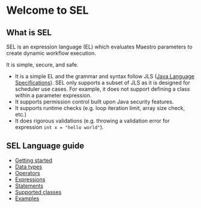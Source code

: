 # Welcome to SEL

## What is SEL
SEL is an expression language (EL) which evaluates Maestro parameters to create dynamic workflow execution.

It is simple, secure, and safe.

* It is a simple EL and the grammar and syntax follow JLS ([Java Language Specifications](https://docs.oracle.com/javase/specs/)).
  SEL only supports a subset of JLS as it is designed for scheduler use cases.
  For example, it does not support defining a class within a parameter expression.
* It supports permission control built upon Java security features.
* It supports runtime checks (e.g. loop iteration limit, array size check, etc.)
* It does rigorous validations (e.g. throwing a validation error for expression `int x = "hello world"`).


## SEL Language guide

* [Getting started](docs/lang-guide/getting-started.md)
* [Data types](docs/lang-guide/data-type.md)
* [Operators](docs/lang-guide/operator.md)
* [Expressions](docs/lang-guide/expression.md)
* [Statements](docs/lang-guide/statement.md)
* [Supported classes](docs/lang-guide/class-function.md)
* [Examples](docs/lang-guide/example.md)
